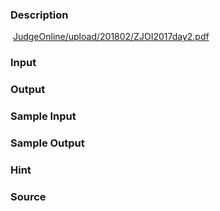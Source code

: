 
### Description
 [JudgeOnline/upload/201802/ZJOI2017day2.pdf](/JudgeOnline/upload/201802/ZJOI2017day2.pdf)
### Input

### Output

### Sample Input

### Sample Output

### Hint

### Source
